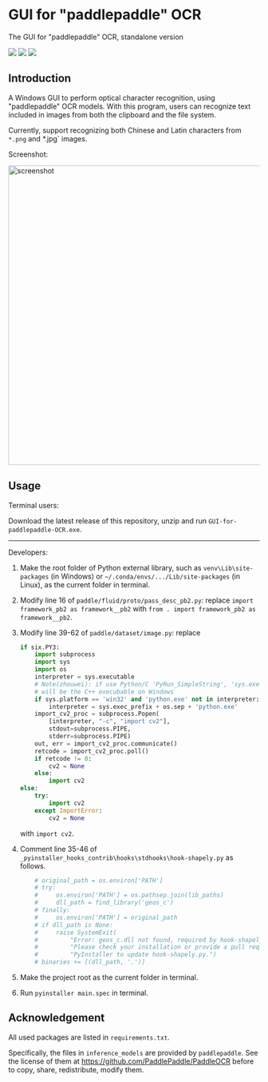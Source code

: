 # GUI for "paddlepaddle" OCR

 The GUI for "paddlepaddle" OCR, standalone version

![](https://shields.io/badge/OS-Windows%2010%2064--bit-lightgray.svg)
![](https://shields.io/badge/dependencies-Python%203.10-blue.svg)
![](https://shields.io/badge/languages-zh,%20en-pink.svg)

## Introduction

A Windows GUI to perform optical character recognition, using "paddlepaddle" OCR models. With this program, users can recognize text included in images from both the clipboard and the file system.

Currently, support recognizing both Chinese and Latin characters from  `*.png` and *.jpg` images.

Screenshot:

<img src="https://user-images.githubusercontent.com/41314224/152323922-6b36c258-8908-4ba0-a50b-b21e1d069754.png" width="600px" alt="screenshot">

## Usage

Terminal users:

Download the latest release of this repository, unzip and run `GUI-for-paddlepaddle-OCR.exe`.

---

Developers:

1. Make the root folder of Python external library, such as    `venv\Lib\site-packages` (in Windows) or `~/.conda/envs/.../Lib/site-packages`  (in Linux), as the current folder in terminal.

2. Modify line 16 of `paddle/fluid/proto/pass_desc_pb2.py`: replace   `import framework_pb2 as framework__pb2` with   `from . import framework_pb2 as framework__pb2`.

3. Modify line 39-62 of `paddle/dataset/image.py`: replace
    ```python
    if six.PY3:
        import subprocess
        import sys
        import os
        interpreter = sys.executable
        # Note(zhouwei): if use Python/C 'PyRun_SimpleString', 'sys.executable'
        # will be the C++ execubable on Windows
        if sys.platform == 'win32' and 'python.exe' not in interpreter:
            interpreter = sys.exec_prefix + os.sep + 'python.exe'
        import_cv2_proc = subprocess.Popen(
            [interpreter, "-c", "import cv2"],
            stdout=subprocess.PIPE,
            stderr=subprocess.PIPE)
        out, err = import_cv2_proc.communicate()
        retcode = import_cv2_proc.poll()
        if retcode != 0:
            cv2 = None
        else:
            import cv2
    else:
        try:
            import cv2
        except ImportError:
            cv2 = None
    ```
    with `import cv2`.

4. Comment line 35-46 of `_pyinstaller_hooks_contrib\hooks\stdhooks\hook-shapely.py` as follows.
    ```python
        # original_path = os.environ['PATH']
        # try:
        #     os.environ['PATH'] = os.pathsep.join(lib_paths)
        #     dll_path = find_library('geos_c')
        # finally:
        #     os.environ['PATH'] = original_path
        # if dll_path is None:
        #     raise SystemExit(
        #         "Error: geos_c.dll not found, required by hook-shapely.py.\n"
        #         "Please check your installation or provide a pull request to "
        #         "PyInstaller to update hook-shapely.py.")
        # binaries += [(dll_path, '.')]
    ```

5. Make the project root as the current folder in terminal.

6. Run `pyinstaller main.spec` in terminal.

## Acknowledgement

All used packages are listed in `requirements.txt`.

Specifically, the files in `inference_models` are provided by `paddlepaddle`. See the license of them at https://github.com/PaddlePaddle/PaddleOCR before to copy, share, redistribute, modify them.